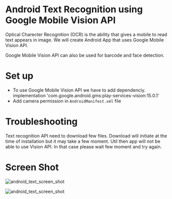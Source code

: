 # Android Text Recognition using Google Mobile Vision API

Optical Charecter Recognition (OCR) is the ability that gives a mobile to read text appears in image. We will create Android App that uses Google Mobile Vision API.

Google Mobile Vision API can also be used for barcode and face detection.

# Set up
 * To use Google Mobile Vision API we have to add dependenciy.
implementation 'com.google.android.gms:play-services-vision:15.0.1'
 * Add camera permission in `AndroidManifest.xml` file
<uses-permission android:name="android.permission.CAMERA" />

# Troubleshooting
Text recognition API need to download few files. Download will initiate at the time of installation but it may take a few moment. Util then app will not be able to use Vision API. In that case please wait few moment and try again.

# Screen Shot
![android_text_screen_shot](https://i.imgur.com/Wd2meo7.png)

![android_text_screen_shot](https://i.imgur.com/UPlb1iO.png)
